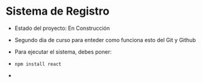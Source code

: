<h1> Sistema de Registro </h1>

- Estado del proyecto: En Construcción

- Segundo dia de curso para enteder como funciona esto del Git y Github

- Para ejecutar el sistema, debes poner:

- ``` npm install react ``` 
- 
